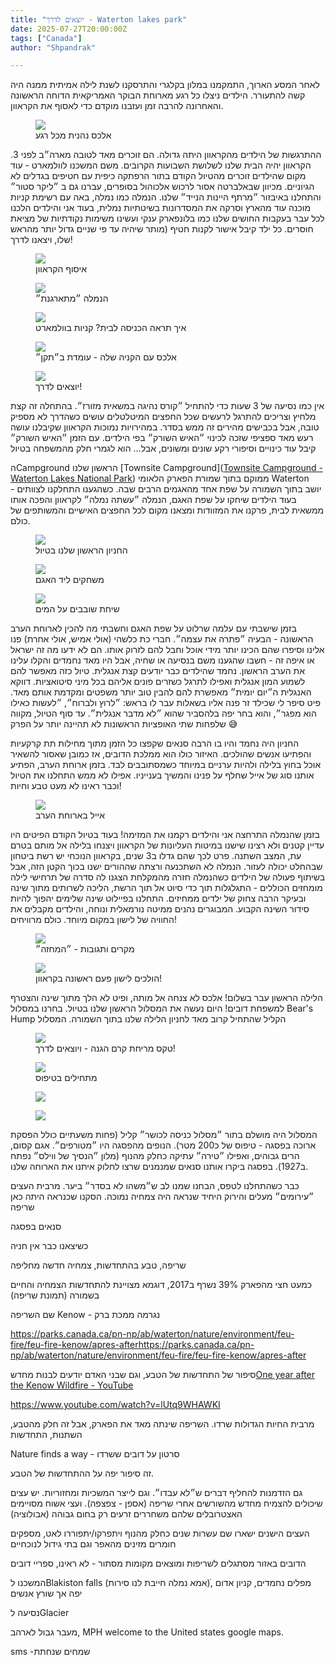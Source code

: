 ```yaml
---
title: "יוצאים לדרך - Waterton lakes park"
date: 2025-07-27T20:00:00Z
tags: ["Canada"]
author: "Shpandrak"

---
```


לאחר המסע הארוך,  התמקמנו במלון בקלגרי והתרסקנו לשנת לילה אמיתית ממנה היה קשה להתעורר. הילדים ניצלו כל רגע מארוחת הבוקר האמריקאית הדוחה הראשונה והאחרונה להרבה זמן ועזבנו מוקדם כדי לאסוף את הקראוון.

<figure class="centered-img">  
  <img src="alexWaffle.jpg"/>  
  <figcaption>אלכס נהנית מכל רגע</figcaption>  
</figure>

ההתרגשות של הילדים מהקראוון היתה גדולה. הם זוכרים מאד לטובה  מארה״ב לפני 3. הקראוון יהיה הבית שלנו לשלושת השבועות הקרובים. משם המשכנו לוולמארט - עוד מקום שהילדים זוכרים מהטיול הקודם בתור הרפתקה כיפית עם חטיפים בגדלים לא הגיוניים. מכיוון שבאלברטה אסור לרכוש אלכוהול בסופרים, עברנו גם ב ״ליקר סטור״ והתחלנו באיבזור ״מרתף היינות הנייד״ שלנו. הנמלה כמו נמלה, באה עם רשימת קניות מוכנה עוד מהארץ וסרקה את המסדרונות בשיטתיות נמלית, בעוד אני והילדים הלכנו לכל עבר בעקבות החושים שלנו כמו בלונפארק ענקי ועשינו משימות נקודתיות של מציאת חוסרים. כל ילד קיבל אישור לקנות חטיף (מותר שיהיה עד פי שניים גדול יותר מהראש שלו, ויצאנו לדרך!

<figure class="centered-img">  
  <img src="motorHome1.jpg"/>  
  <figcaption>איסוף הקראוון</figcaption>  
</figure>

<figure class="centered-img">  
  <img src="liquerStore.jpg"/>  
  <figcaption>הנמלה ״מתארגנת״</figcaption>  
</figure>

<figure class="centered-img">  
  <img src="wallmartDorMat.jpg"/>  
  <figcaption>איך תראה הכניסה לבית? קניות בוולמארט</figcaption>  
</figure>

<figure class="centered-img">  
  <img src="alexCheetos.jpg"/>  
  <figcaption>אלכס עם הקניה שלה - עומדת ב״תקן״</figcaption>  
</figure>

<figure class="centered-img">  
  <img src="motorHome2.jpg"/>  
  <figcaption>יוצאים לדרך!</figcaption>  
</figure>

אין כמו נסיעה של 3 שעות כדי להתחיל ״קורס נהיגה במשאית מזורז״. בהתחלה זה קצת מלחיץ וצריכים להתרגל לרעשים שכל החפצים המיטלטלים עושים כשהדרך לא מספיק טובה, אבל בכבישים מהירים זה ממש בסדר. במהירויות נמוכות הקראוון שקיבלנו עושה רעש מאד ספציפי שזכה לכינוי ״האיש השורק״ בפי הילדים. עם הזמן ״האיש השורק״ קיבל עוד כינויים וסיפורי רקע שונים ומשונים, אבל... הוא לגמרי חלק מהמשפחה בטיול

הCampground הראשון שלנו  [Townsite Campground]([Townsite Campground - Waterton Lakes National Park](https://parks.canada.ca/pn-np/ab/waterton/activ/camping/townsite-camping)) ממוקם בתוך שמורת הפארק הלאומי Waterton יושב בתוך השמורה על שפת אחד מהאגמים הרבים שבה. כשהגענו התחלקנו לצוותים - בעוד הילדים שיחקו על שפת האגם, הנמלה ״עשתה נמלה״ לקראוון והפכה אותו ממשאית לבית, פרקנו את המזוודות ומצאנו מקום לכל החפצים האישיים והמשותפים של כולם.

<figure class="centered-img">  
  <img src="firstRvSite.jpg"/>  
  <figcaption>החניון הראשון שלנו בטיול</figcaption>  
</figure>

<figure class="centered-img">  
  <img src="lakeside1.jpg"/>  
  <figcaption>משחקים ליד האגם</figcaption>  
</figure>

<figure class="centered-img">  
  <img src="lakeside2.jpg"/>  
  <figcaption>שיחת שובבים על המים</figcaption>  
</figure>

בזמן שישבתי עם עלמה שרלוט על שפת האגם וחשבתי מה להכין לארוחת הערב הראשונה - הבעיה ״פתרה את עצמה״. חברי כת כלשהי (אולי אמיש, אולי אחרת) פנו אלינו וסיפרו שהם הכינו יותר מידי אוכל וחבל להם לזרוק אותו. הם לא ידעו מה זה ישראל או איפה זה - חשבו שהגענו משם בנסיעה או שחיה, אבל היו מאד נחמדים והקלו עלינו את הערב הראשון. נחמד שהילדים כבר יודעים קצת אנגלית. טיול כזה מאפשר להם לשמוע המון אנגלית ואפילו לתרגל כשזרים פונים אליהם בכל מיני סיטואציות. דווקא האנגלית ה״יום יומית״ מאפשרת להם להבין טוב יותר משפטים ומקדמת אותם מאד. פיט סיפר לי שכילד זר פנה אליו בשאלות עבר לו בראש: ״לרוץ ולברוח״, ״לעשות כאילו הוא מפגר״, והוא בחר יפה בלהסביר שהוא ״לא מדבר אנגלית״. עד סוף הטיול, מקווה שלפחות שתי האופציות הראשונות לא תהיינה יותר על הפרק 😅

החניון היה נחמד והיו בו הרבה סנאים שקפצו כל הזמן מתוך מחילות תת קרקעיות והפתיעו אנשים שהולכים. האיזור כולו הוא ממלכת הדובים, אז כמובן שאסור להשאיר אוכל בחוץ בלילה ולהיות ערניים במיוחד כשמסתובבים לבד. בזמן ארוחת הערב, הפתיע אותנו סוג של אייל שחלף על פנינו והמשיך בענייניו. אפילו לא ממש התחלנו את הטיול וכבר ראינו לא מעט טבע וחיות!

<figure class="centered-img">  
  <img src="deerDinner.jpg"/>  
  <figcaption>אייל בארוחת הערב</figcaption>  
</figure>

בזמן שהנמלה התרחצה אני והילדים רקמנו את המזימה! בעוד בטיול הקודם הפיטים היו עדיין קטנים ולא רצינו שישנו במיטות העליונות של הקראוון ויצנחו בלילה אל מותם בטרם עת, המצב השתנה. פרט לכך שהם גדלו ב3 שנים, בקראוון הנוכחי יש רשת ביטחון שבהחלט יכולה לעזור. הנמלה לא השתכנעה ורצתה שההורים ישנו בכוך הקטן הזה, אבל בשיתוף פעולה של הילדים כשהנמלה חזרה מהמקלחת הצגנו לה סדרה של תרחישי לילה מומחזים הכוללים - התגלגלות תוך כדי סיוט אל תוך הרשת, הליכה לשרותים מתוך שינה ובעיקר הרבה צחוק של ילדים ממחיזים. התחלנו בפיילוט שינה שלימים יהפוך להיות סידור השינה הקבוע. המבוגרים נהנים ממיטה נורמאלית ונוחה, והילדים מקבלים את החוויה של לישון במקום מיוחד. כולם מרוויחים!

<figure class="centered-img">  
  <img src="sleepingRV1.jpg"/>  
  <figcaption>מקרים ותגובות - ״המחזה״</figcaption>  
</figure>

<figure class="centered-img">  
  <img src="sleepingRV2.jpg"/>  
  <figcaption>הולכים לישון פעם ראשונה בקראוון!</figcaption>  
</figure>

הלילה הראשון עבר בשלום! אלכס לא צנחה אל מותה, ופיט לא הלך מתוך שינה והצטרף למשפחת דובים! היום נעשה את המסלול הראשון שלנו בטיול. בחרנו במסלול Bear's Hump הקליל שהתחיל קרוב מאד לחניון הלילה שלנו בתוך השמורה. המסלול

<figure class="centered-img">  
  <img src="sunscreen.jpg"/>  
  <figcaption>טקס מריחת קרם הגנה - ויוצאים לדרך!</figcaption>  
</figure>

<figure class="centered-img">  
  <img src="bearHumpClimb1.jpg"/>  
  <figcaption>מתחילים בטיפוס</figcaption>  
</figure>

<figure class="centered-img">  
  <img src="bearHumpClimb2.jpg"/>  
</figure>

<figure class="centered-img">  
  <img src="bearHumpClimb3.jpg"/>  
</figure>

המסלול היה מושלם בתור ״מסלול כניסה לכושר״ קליל (פחות משעתיים כולל הפסקת ארוכה בפסגה - טיפוס של כ200 מטר). הנופים מהפסגה היו ״מטורפים״. אגם קסום, הרים גבוהים, ואפילו ״טירה״ עתיקה כחלק מהנוף (מלון ״הנסיך של ווילס״ נפתח ב1927). בפסגה ביקרו אותנו סנאים שמנמנים שרצו לחלוק איתנו את הארוחה שלנו.













כבר כשהתחלנו לטפס, הבחנו שמנו לב ש״משהו לא בסדר״ ביער. מרבית העצים ״עירומים״ מעלים והירוק היחיד שנראה היה צמחיה נמוכה. הסקנו שכנראה היתה כאן שריפה 

סנאים בפסגה

 כשיצאנו כבר אין חניה

שריפה, טבע בהתחדשות, צמחיה חדשה מחליפה

כמעט חצי מהפארק 39% נשרף ב2017, דוגמא מצויינת להתחדשות הצמחיה והחיים בשמורה (תמונת שריפה)

שם השריפה Kenow - נגרמה ממכת ברק

https://parks.canada.ca/pn-np/ab/waterton/nature/environment/feu-fire/feu-fire-kenow/apres-afterhttps://parks.canada.ca/pn-np/ab/waterton/nature/environment/feu-fire/feu-fire-kenow/apres-after

סיפור של התחדשות של הטבע, וגם שבני האדם יודעים לבנות מחדש[One year after the Kenow Wildfire - YouTube](https://www.youtube.com/watch?v=lUtq9WHAWKI)

https://www.youtube.com/watch?v=lUtq9WHAWKI

מרבית החיות הגדולות שרדו. השריפה שינתה מאד את הפארק, אבל זה חלק מהטבע, השתנות, התחדשות

Nature finds a way - סרטון על דובים ששרדו

זה סיפור יפה על ההתחדשות של הטבע.

גם הזדמנות להחליף דברים ש״לא עבדו״. וגם לייצר המשכיות ומחזוריות. יש עצים שיכולים להצמיח מחדש מהשורשים אחרי שריפה (אספן - צפצפה). ועצי אשוח מסויימים האצטרובלים שלהם משחררים זרעים רק בחום גבוהה (אבולוציה)

העצים הישנים ישארו שם עשרות שנים כחלק מהנוף ויתפרקו/יתפוררו לאט, מספקים חומרים מזינים מהאפר וגם בתי גידול לנוכחיים

הדובים באזור מסתגלים לשריפות ומוצאים מקומות מסתור - לא ראינו, ספריי דובים

המשכנו לBlakiston falls (אמא נמלה חייבת לנו סירות)ֿ, מפלים נחמדים, קניון אדום יפה אך שורץ אנשים

נסיעה לGlacier

מעבר גבול לארהב, MPH welcome to the United states google maps. 

sms -שמחים שנחתת
